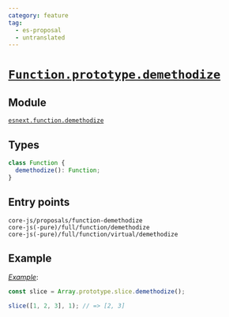 ```yaml
---
category: feature
tag:
  - es-proposal
  - untranslated
---
```


# [`Function.prototype.demethodize`](https://github.com/js-choi/proposal-function-demethodize)

## Module

[`esnext.function.demethodize`](https://github.com/zloirock/core-js/blob/master/packages/core-js/modules/esnext.function.demethodize.js)

## Types

```ts
class Function {
  demethodize(): Function;
}
```

## Entry points

```
core-js/proposals/function-demethodize
core-js(-pure)/full/function/demethodize
core-js(-pure)/full/function/virtual/demethodize
```

## Example

[_Example_](https://tinyurl.com/2ltmohgl):

```js
const slice = Array.prototype.slice.demethodize();

slice([1, 2, 3], 1); // => [2, 3]
```
